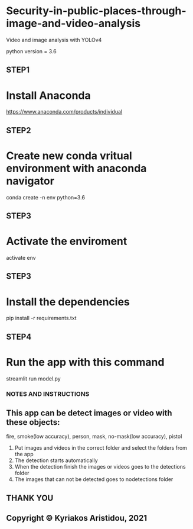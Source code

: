 # Security-in-public-places-through-image-and-video-analysis
Video and image analysis with YOLOv4

python version = 3.6


## STEP1 ##
# Install Anaconda #

https://www.anaconda.com/products/individual

## STEP2 ##
# Create new conda vritual environment with anaconda navigator #

conda create -n env python=3.6

## STEP3 ##
# Activate the enviroment #

activate env

## STEP3 ##
# Install the dependencies #

pip install -r requirements.txt

## STEP4 ##
# Run the app with this command #

streamlit run model.py



### NOTES AND INSTRUCTIONS ###

## This app can be detect images or video with these objects: ##
fire, smoke(low accuracy), person, mask, no-mask(low accuracy), pistol 


1. Put images and videos in the correct folder and select the folders from the app
2. The detection starts automatically
3. When the detection finish the images or videos goes to the detections folder
4. The images that can not be detected goes to nodetections folder



## THANK YOU
## Copyright © Kyriakos Aristidou, 2021


